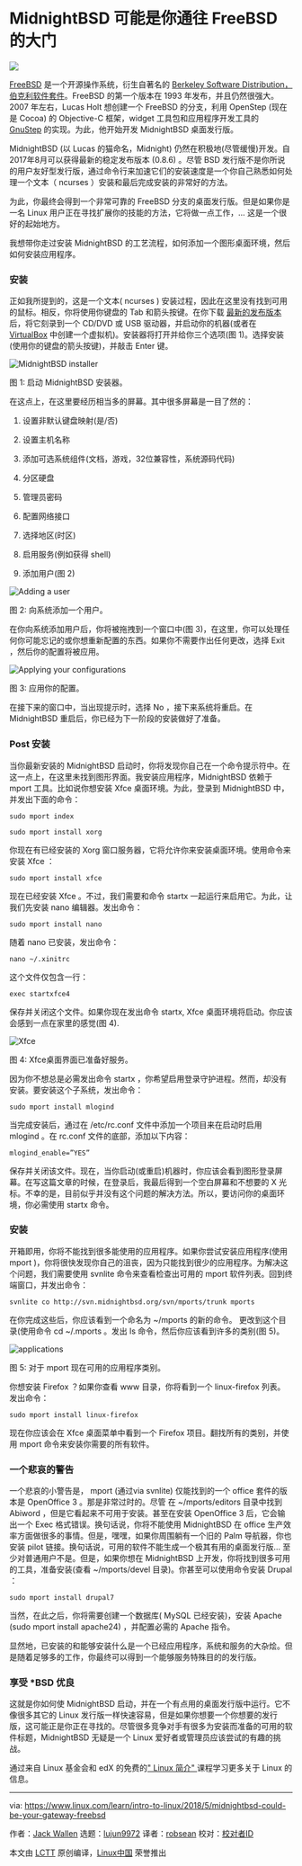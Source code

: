 MidnightBSD 可能是你通往 FreeBSD 的大门
======
![](https://www.linux.com/sites/lcom/files/styles/rendered_file/public/midnight_4_0.jpg?itok=T2gpLVui)

[FreeBSD][1] 是一个开源操作系统，衍生自著名的 [Berkeley Software Distribution，伯克利软件套件][2]。FreeBSD 的第一个版本在 1993 年发布，并且仍然很强大。2007 年左右，Lucas Holt 想创建一个 FreeBSD 的分支，利用 OpenStep (现在是 Cocoa) 的 Objective-C 框架，widget 工具包和应用程序开发工具的 [GnuStep][3] 的实现。为此，他开始开发 MidnightBSD 桌面发行版。

MidnightBSD (以 Lucas 的猫命名，Midnight) 仍然在积极地(尽管缓慢)开发。自2017年8月可以获得最新的稳定发布版本 (0.8.6) 。尽管 BSD 发行版不是你所说的用户友好型发行版，通过命令行来加速它们的安装速度是一个你自己熟悉如何处理一个文本（ ncurses ）安装和最后完成安装的非常好的方法。

为此，你最终会得到一个非常可靠的 FreeBSD 分支的桌面发行版。但是如果你是一名 Linux 用户正在寻找扩展你的技能的方法，它将做一点工作，… 这是一个很好的起始地方。

我想带你走过安装 MidnightBSD 的工艺流程，如何添加一个图形桌面环境，然后如何安装应用程序。

### 安装

正如我所提到的，这是一个文本( ncurses ) 安装过程，因此在这里没有找到可用的鼠标。相反，你将使用你键盘的 Tab 和箭头按键。在你下载 [最新的发布版本][4] 后，将它刻录到一个 CD/DVD 或 USB 驱动器，并启动你的机器(或者在 [VirtualBox][5] 中创建一个虚拟机)。安装器将打开并给你三个选项(图 1)。选择安装(使用你的键盘的箭头按键)，并敲击 Enter 键。


![MidnightBSD installer][6]

图 1: 启动 MidnightBSD 安装器。


在这点上，在这里要经历相当多的屏幕。其中很多屏幕是一目了然的：

  1. 设置非默认键盘映射(是/否)

  2. 设置主机名称

  3. 添加可选系统组件(文档，游戏，32位兼容性，系统源码代码)

  4. 分区硬盘

  5. 管理员密码

  6. 配置网络接口

  7. 选择地区(时区)

  8. 启用服务(例如获得 shell)

  9. 添加用户(图 2)




![Adding a user][7]

图 2: 向系统添加一个用户。


在你向系统添加用户后，你将被拖拽到一个窗口中(图 3)，在这里，你可以处理任何你可能忘记的或你想重新配置的东西。如果你不需要作出任何更改，选择 Exit ，然后你的配置将被应用。

![Applying your configurations][8]

图 3: 应用你的配置。

在接下来的窗口中，当出现提示时，选择 No ，接下来系统将重启。在 MidnightBSD 重启后，你已经为下一阶段的安装做好了准备。

### Post 安装

当你最新安装的 MidnightBSD 启动时，你将发现你自己在一个命令提示符中。在这一点上，在这里未找到图形界面。我安装应用程序，MidnightBSD 依赖于 mport 工具。比如说你想安装 Xfce 桌面环境。为此，登录到 MidnightBSD 中，并发出下面的命令：
```
sudo mport index

sudo mport install xorg

```

你现在有已经安装的 Xorg 窗口服务器，它将允许你来安装桌面环境。使用命令来安装 Xfce ：
```
sudo mport install xfce

```

现在已经安装 Xfce 。不过，我们需要和命令 startx 一起运行来启用它。为此，让我们先安装 nano 编辑器。发出命令：
```
sudo mport install nano

```

随着 nano 已安装，发出命令：
```
nano ~/.xinitrc

```

这个文件仅包含一行：
```
exec startxfce4

```

保存并关闭这个文件。如果你现在发出命令 startx, Xfce 桌面环境将启动。你应该会感到一点在家里的感觉(图 4).

![ Xfce][9]

图 4: Xfce桌面界面已准备好服务。

因为你不想总是必需发出命令 startx ，你希望启用登录守护进程。然而，却没有安装。要安装这个子系统，发出命令：
```
sudo mport install mlogind

```

当完成安装后，通过在 /etc/rc.conf 文件中添加一个项目来在启动时启用 mlogind 。在 rc.conf 文件的底部，添加以下内容：
```
mlogind_enable=”YES”

```

保存并关闭该文件。现在，当你启动(或重启)机器时，你应该会看到图形登录屏幕。在写这篇文章的时候，在登录后，我最后得到一个空白屏幕和不想要的 X 光标。不幸的是，目前似乎并没有这个问题的解决方法。所以，要访问你的桌面环境，你必需使用 startx 命令。

### 安装

开箱即用，你将不能找到很多能使用的应用程序。如果你尝试安装应用程序(使用 mport )，你将很快发现你自己的沮丧，因为只能找到很少的应用程序。为解决这个问题，我们需要使用 svnlite 命令来查看检查出可用的 mport 软件列表。回到终端窗口，并发出命令：
```
svnlite co http://svn.midnightbsd.org/svn/mports/trunk mports

```

在你完成这些后，你应该看到一个命名为 ~/mports 的新的命令。 更改到这个目录(使用命令 cd ~/.mports 。发出 ls 命令，然后你应该看到许多的类别(图 5)。

![applications][10]

图 5: 对于 mport 现在可用的应用程序类别。

你想安装 Firefox ？如果你查看 www 目录，你将看到一个 linux-firefox 列表。发出命令：
```
sudo mport install linux-firefox

```

现在你应该会在 Xfce 桌面菜单中看到一个 Firefox 项目。翻找所有的类别，并使用 mport 命令来安装你需要的所有软件。

### 一个悲哀的警告

一个悲哀的小警告是， mport (通过via svnlite) 仅能找到的一个 office 套件的版本是 OpenOffice 3 。那是非常过时的。尽管  在 ~/mports/editors 目录中找到 Abiword ，但是它看起来不可用于安装。甚至在安装 OpenOffice 3 后，它会输出一个 Exec 格式错误。换句话说，你将不能使用 MidnightBSD 在 office 生产效率方面做很多的事情。但是，嘿嘿，如果你周围躺有一个旧的 Palm 导航器，你也安装 pilot 链接。换句话说，可用的软件不能生成一个极其有用的桌面发行版… 至少对普通用户不是。但是，如果你想在 MidnightBSD 上开发，你将找到很多可用的工具，准备安装(查看 ~/mports/devel 目录)。你甚至可以使用命令安装 Drupal ：

```
sudo mport install drupal7
```

当然，在此之后，你将需要创建一个数据库( MySQL 已经安装)，安装 Apache (sudo mport install apache24) ，并配置必需的 Apache 指令。

显然地，已安装的和能够安装什么是一个已经应用程序，系统和服务的大杂烩。但是随着足够多的工作，你最终可以得到一个能够服务特殊目的的发行版。

### 享受 *BSD 优良

这就是你如何使 MidnightBSD 启动，并在一个有点用的桌面发行版中运行。它不像很多其它的 Linux 发行版一样快速容易，但是如果你想要一个你想要的发行版，这可能正是你正在寻找的。尽管很多竞争对手有很多为安装而准备的可用的软件标题，MidnightBSD 无疑是一个 Linux 爱好者或管理员应该尝试的有趣的挑战。

通过来自 Linux 基金会和 edX 的免费的[" Linux 简介" ][11]课程学习更多关于 Linux 的信息。

--------------------------------------------------------------------------------

via: https://www.linux.com/learn/intro-to-linux/2018/5/midnightbsd-could-be-your-gateway-freebsd

作者：[Jack Wallen][a]
选题：[lujun9972](https://github.com/lujun9972)
译者：[robsean](https://github.com/robsean)
校对：[校对者ID](https://github.com/校对者ID)

本文由 [LCTT](https://github.com/LCTT/TranslateProject) 原创编译，[Linux中国](https://linux.cn/) 荣誉推出

[a]:https://www.linux.com/users/jlwallen
[1]:https://www.freebsd.org/
[2]:https://en.wikipedia.org/wiki/Berkeley_Software_Distribution
[3]:https://en.wikipedia.org/wiki/GNUstep
[4]:http://www.midnightbsd.org/download/
[5]:https://www.virtualbox.org/
[6]:https://lcom.static.linuxfound.org/sites/lcom/files/midnight_1.jpg (MidnightBSD installer)
[7]:https://lcom.static.linuxfound.org/sites/lcom/files/midnight_2.jpg (Adding a user)
[8]:https://lcom.static.linuxfound.org/sites/lcom/files/mightnight_3.jpg (Applying your configurations)
[9]:https://lcom.static.linuxfound.org/sites/lcom/files/midnight_4.jpg (Xfce)
[10]:https://lcom.static.linuxfound.org/sites/lcom/files/midnight_5.jpg (applications)
[11]:https://training.linuxfoundation.org/linux-courses/system-administration-training/introduction-to-linux
